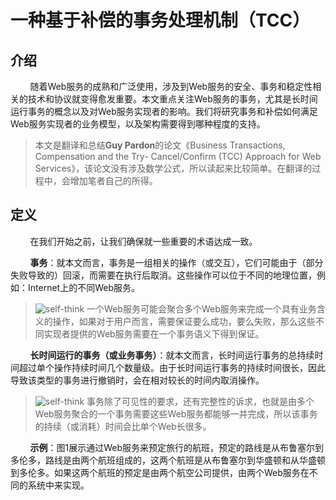# 一种基于补偿的事务处理机制（TCC）

## 介绍

&nbsp;&nbsp;&nbsp;&nbsp;&nbsp;&nbsp;&nbsp;&nbsp;随着Web服务的成熟和广泛使用，涉及到Web服务的安全、事务和稳定性相关的技术和协议就变得愈发重要。本文重点关注Web服务的事务，尤其是长时间运行事务的概念以及对Web服务实现者的影响。我们将研究事务和补偿如何满足Web服务实现者的业务模型，以及架构需要得到哪种程度的支持。

> 本文是翻译和总结**Guy Pardon**的论文《Business Transactions, Compensation and the Try- Cancel/Confirm (TCC) Approach for Web Services》，该论文没有涉及数学公式，所以读起来比较简单。在翻译的过程中，会增加笔者自己的所得。

## 定义

&nbsp;&nbsp;&nbsp;&nbsp;&nbsp;&nbsp;&nbsp;&nbsp;在我们开始之前，让我们确保就一些重要的术语达成一致。

&nbsp;&nbsp;&nbsp;&nbsp;&nbsp;&nbsp;&nbsp;&nbsp;**事务**：就本文而言，事务是一组相关的操作（或交互），它们可能由于（部分失败导致的）回滚，而需要在执行后取消。这些操作可以位于不同的地理位置，例如：Internet上的不同Web服务。

> ![self-think](https://weipeng2k.github.io/hot-wind/resources/self-think.png) 一个Web服务可能会聚合多个Web服务来完成一个具有业务含义的操作，如果对于用户而言，需要保证要么成功，要么失败，那么这些不同实现者提供的Web服务需要在一个事务语义下得到保证。

&nbsp;&nbsp;&nbsp;&nbsp;&nbsp;&nbsp;&nbsp;&nbsp;**长时间运行的事务（或业务事务）**：就本文而言，长时间运行事务的总持续时间超过单个操作持续时间几个数量级。由于长时间运行事务的持续时间很长，因此导致该类型的事务进行撤销时，会在相对较长的时间内取消操作。

> ![self-think](https://weipeng2k.github.io/hot-wind/resources/self-think.png) 事务除了可见性的要求，还有完整性的诉求，也就是由多个Web服务聚合的一个事务需要这些Web服务都能够一并完成，所以该事务的持续（或消耗）时间会比单个Web长很多。

&nbsp;&nbsp;&nbsp;&nbsp;&nbsp;&nbsp;&nbsp;&nbsp;**示例**：图1展示通过Web服务来预定旅行的航班，预定的路线是从布鲁塞尔到多伦多，路线是由两个航班组成的，这两个航班是从布鲁塞尔到华盛顿和从华盛顿到多伦多。如果这两个航班的预定是由两个航空公司提供，由两个Web服务在不同的系统中来实现。
